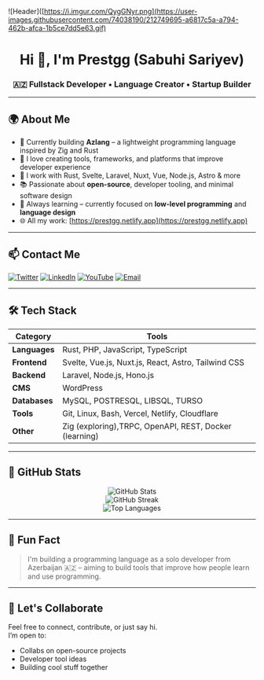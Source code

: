 ![Header]([https://i.imgur.com/QygGNyr.png](https://user-images.githubusercontent.com/74038190/212749695-a6817c5a-a794-462b-afca-1b5ce7dd5e63.gif)

<h1 align="center">Hi 👋, I'm Prestgg (Sabuhi Sariyev)</h1>
<h3 align="center">🇦🇿 Fullstack Developer • Language Creator • Startup Builder</h3>

---

## 🌍 About Me

- 🔭 Currently building **Azlang** – a lightweight programming language inspired by Zig and Rust  
- 🚀 I love creating tools, frameworks, and platforms that improve developer experience  
- 🧠 I work with Rust, Svelte, Laravel, Nuxt, Vue, Node.js, Astro & more  
- 📚 Passionate about **open-source**, developer tooling, and minimal software design  
- 🌱 Always learning – currently focused on **low-level programming** and **language design**  
- 🌐 All my work: [https://prestgg.netlify.app](https://prestgg.netlify.app)

---

## 📫 Contact Me

[![Twitter](https://img.shields.io/badge/@sebuhii313-%231DA1F2.svg?style=for-the-badge&logo=twitter&logoColor=white)](https://twitter.com/sebuhii313)
[![LinkedIn](https://img.shields.io/badge/Prestgg-0077B5?style=for-the-badge&logo=linkedin&logoColor=white)](https://linkedin.com/in/prestgg)
[![YouTube](https://img.shields.io/badge/YouTube-%23FF0000.svg?style=for-the-badge&logo=youtube&logoColor=white)](https://www.youtube.com/c/prestgg)
[![Email](https://img.shields.io/badge/Email-prestgg56@gmail.com-%230077B5?style=for-the-badge&logo=gmail&logoColor=white)](mailto:prestgg56@gmail.com)

---

## 🛠️ Tech Stack

| Category | Tools |
|---------|-------|
| **Languages** | Rust, PHP, JavaScript, TypeScript |
| **Frontend** | Svelte, Vue.js, Nuxt.js, React, Astro, Tailwind CSS |
| **Backend** | Laravel, Node.js, Hono.js |
| **CMS** | WordPress |
| **Databases** | MySQL, POSTRESQL, LIBSQL, TURSO |
| **Tools** | Git, Linux, Bash, Vercel, Netlify, Cloudflare |
| **Other** | Zig (exploring),TRPC, OpenAPI, REST, Docker (learning) |

---

## 🔧 GitHub Stats

<p align="center">
  <img src="https://github-readme-stats.vercel.app/api?username=prestgg1&show_icons=true&theme=default" alt="GitHub Stats" />
  <br/>
  <img src="https://github-readme-streak-stats.herokuapp.com/?user=prestgg1" alt="GitHub Streak" />
  <br/>
  <img src="https://github-readme-stats.vercel.app/api/top-langs?username=prestgg1&layout=compact" alt="Top Languages" />
</p>

---

## 📢 Fun Fact

> I'm building a programming language as a solo developer from Azerbaijan 🇦🇿 – aiming to build tools that improve how people learn and use programming.

---

## 🧵 Let's Collaborate

Feel free to connect, contribute, or just say hi.  
I’m open to:
- Collabs on open-source projects
- Developer tool ideas
- Building cool stuff together

